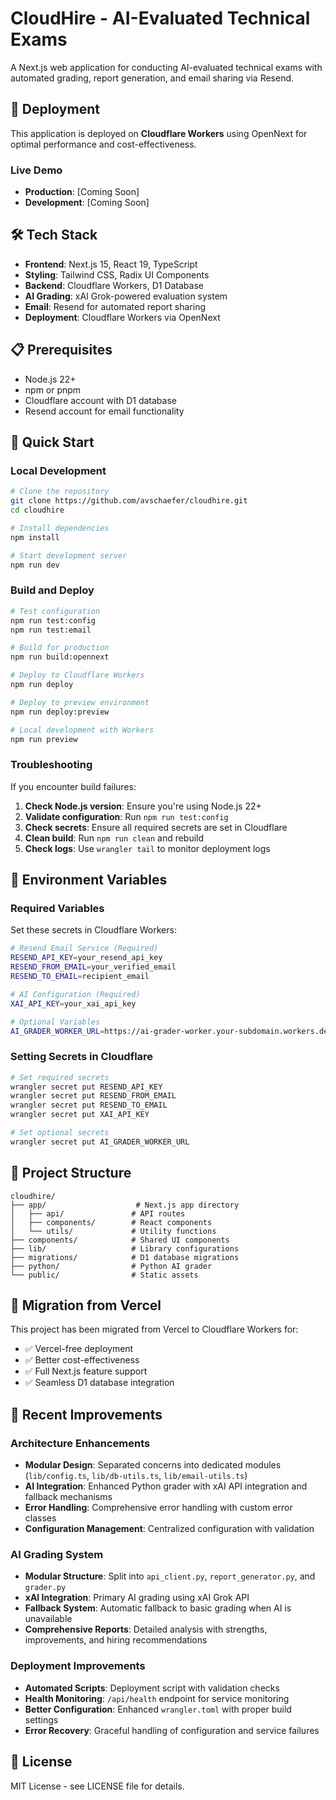 # CloudHire - AI-Evaluated Technical Exams

A Next.js web application for conducting AI-evaluated technical exams with automated grading, report generation, and email sharing via Resend.

## 🚀 Deployment

This application is deployed on **Cloudflare Workers** using OpenNext for optimal performance and cost-effectiveness.

### Live Demo
- **Production**: [Coming Soon]
- **Development**: [Coming Soon]

## 🛠️ Tech Stack

- **Frontend**: Next.js 15, React 19, TypeScript
- **Styling**: Tailwind CSS, Radix UI Components
- **Backend**: Cloudflare Workers, D1 Database
- **AI Grading**: xAI Grok-powered evaluation system
- **Email**: Resend for automated report sharing
- **Deployment**: Cloudflare Workers via OpenNext

## 📋 Prerequisites

- Node.js 22+
- npm or pnpm
- Cloudflare account with D1 database
- Resend account for email functionality

## 🚀 Quick Start

### Local Development

```bash
# Clone the repository
git clone https://github.com/avschaefer/cloudhire.git
cd cloudhire

# Install dependencies
npm install

# Start development server
npm run dev
```

### Build and Deploy

```bash
# Test configuration
npm run test:config
npm run test:email

# Build for production
npm run build:opennext

# Deploy to Cloudflare Workers
npm run deploy

# Deploy to preview environment
npm run deploy:preview

# Local development with Workers
npm run preview
```

### Troubleshooting

If you encounter build failures:

1. **Check Node.js version**: Ensure you're using Node.js 22+
2. **Validate configuration**: Run `npm run test:config`
3. **Check secrets**: Ensure all required secrets are set in Cloudflare
4. **Clean build**: Run `npm run clean` and rebuild
5. **Check logs**: Use `wrangler tail` to monitor deployment logs

## 🔧 Environment Variables

### Required Variables
Set these secrets in Cloudflare Workers:

```bash
# Resend Email Service (Required)
RESEND_API_KEY=your_resend_api_key
RESEND_FROM_EMAIL=your_verified_email
RESEND_TO_EMAIL=recipient_email

# AI Configuration (Required)
XAI_API_KEY=your_xai_api_key

# Optional Variables
AI_GRADER_WORKER_URL=https://ai-grader-worker.your-subdomain.workers.dev
```

### Setting Secrets in Cloudflare

```bash
# Set required secrets
wrangler secret put RESEND_API_KEY
wrangler secret put RESEND_FROM_EMAIL
wrangler secret put RESEND_TO_EMAIL
wrangler secret put XAI_API_KEY

# Set optional secrets
wrangler secret put AI_GRADER_WORKER_URL
```

## 📁 Project Structure

```
cloudhire/
├── app/                    # Next.js app directory
│   ├── api/               # API routes
│   ├── components/        # React components
│   └── utils/             # Utility functions
├── components/            # Shared UI components
├── lib/                   # Library configurations
├── migrations/            # D1 database migrations
├── python/                # Python AI grader
└── public/                # Static assets
```

## 🔄 Migration from Vercel

This project has been migrated from Vercel to Cloudflare Workers for:
- ✅ Vercel-free deployment
- ✅ Better cost-effectiveness
- ✅ Full Next.js feature support
- ✅ Seamless D1 database integration

## 🚀 Recent Improvements

### Architecture Enhancements
- **Modular Design**: Separated concerns into dedicated modules (`lib/config.ts`, `lib/db-utils.ts`, `lib/email-utils.ts`)
- **AI Integration**: Enhanced Python grader with xAI API integration and fallback mechanisms
- **Error Handling**: Comprehensive error handling with custom error classes
- **Configuration Management**: Centralized configuration with validation

### AI Grading System
- **Modular Structure**: Split into `api_client.py`, `report_generator.py`, and `grader.py`
- **xAI Integration**: Primary AI grading using xAI Grok API
- **Fallback System**: Automatic fallback to basic grading when AI is unavailable
- **Comprehensive Reports**: Detailed analysis with strengths, improvements, and hiring recommendations

### Deployment Improvements
- **Automated Scripts**: Deployment script with validation checks
- **Health Monitoring**: `/api/health` endpoint for service monitoring
- **Better Configuration**: Enhanced `wrangler.toml` with proper build settings
- **Error Recovery**: Graceful handling of configuration and service failures

## 📝 License

MIT License - see LICENSE file for details.

